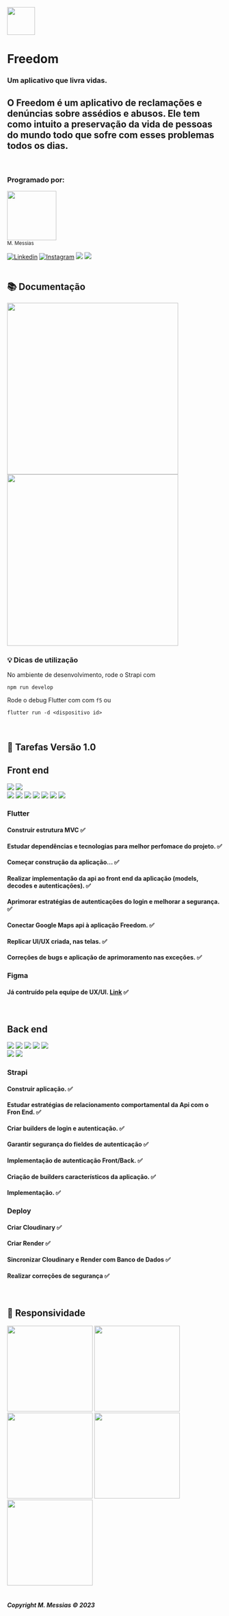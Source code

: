 <div>
<img src="https://user-images.githubusercontent.com/78608382/229263915-e8a8311a-be60-4ed6-bd12-b0122a3e2c0b.png" height=65>
</div>

# Freedom

### Um aplicativo que livra vidas.

## O Freedom é um aplicativo de reclamações e denúncias sobre assédios e abusos. Ele tem como intuito a preservação da vida de pessoas do mundo todo que sofre com esses problemas todos os dias.

<br/>


### Programado por:

<img src="https://avatars.githubusercontent.com/u/78608382?s=400&u=d5e5ae4607ca9a1589bbf68dd8d0ecac5d9e6945&v=4" width=115><br><sub>M. Messias</sub>
<br/>
<div>
 <a href="https://www.linkedin.com/in/mmessiasdev/" target="_blank" rel="noopener"><img src="https://img.shields.io/badge/linkedin-20232A?style=for-the-badge&logo=linkedin" alt="Linkedin"></a>
  <a href="https://www.linkedin.com/in/mmessiasdev/" target="_blank" rel="noopener"><img src="https://img.shields.io/badge/Instagram-20232A?style=for-the-badge&logo=instagram" alt="Instagram"></a>
  <a href="http://api.whatsapp.com/send?phone=5577991057040" target="_blank"><img src="https://img.shields.io/badge/WhatsApp-20232A?style=for-the-badge&logo=whatsapp"></a>
  <a href="https://www.youtube.com/channel/UCHSrdW4QVmr-CjVW3KP2FAw" target="_blank"><img src="https://img.shields.io/badge/YouTube-20232A?style=for-the-badge&logo=youtube"></a>
</div>

<br/>

## 📚 Documentação

<div>
<img src="https://user-images.githubusercontent.com/78608382/229263116-93ab7bf2-c9f6-4f7f-b925-4568ece57fdc.gif" height=400>
<img src="https://user-images.githubusercontent.com/78608382/233120683-03993609-602f-4f1f-bf75-5a212f2f0dc4.png" height=400>


</div>


### 💡 Dicas de utilização

No ambiente de desenvolvimento, rode o Strapi com

```
npm run develop

```

Rode o debug Flutter com com `f5` ou

```
flutter run -d <dispositivo id>

```

<br/>

## 📝 Tarefas Versão 1.0

## Front end
<div>
<img src="https://img.shields.io/badge/Flutter-20232A?style=flat-square&logo=flutter&color=blue&logoColor=white"> 
<img src="https://img.shields.io/badge/Google Maps Api-20232A?style=flat-square&logo=googlemaps&color=blue&logoColor=white"> 
<BR/>
<img src="https://img.shields.io/badge/MVC-20232A?style=flat-square&logo=mvc&color=blue"> 
<img src="https://img.shields.io/badge/SetState-20232A?style=flat-square&color=blue"> 
<img src="https://img.shields.io/badge/GetX-20232A?style=flat-square&color=blue"> 
<img src="https://img.shields.io/badge/.Env-20232A?style=flat-square&color=blue"> 
<img src="https://img.shields.io/badge/P.O.O-20232A?style=flat-square&color=blue"> 
<img src="https://img.shields.io/badge/CRUD-20232A?style=flat-square&color=blue"> 
<img src="https://img.shields.io/badge/Flutter Secure Storage-20232A?style=flat-square&color=blue"> 
<div/>

### Flutter

#### Construir estrutura MVC ✅

#### Estudar dependências e tecnologias para melhor perfomace do projeto. ✅

#### Começar construção da aplicação... ✅

#### Realizar implementação da api ao front end da aplicação (models, decodes e autenticações). ✅

#### Aprimorar estratégias de autenticações do login e melhorar a segurança. ✅

#### Conectar Google Maps api à aplicação Freedom. ✅

#### Replicar UI/UX criada, nas telas. ✅

#### Correções de bugs e aplicação de aprimoramento nas exceções. ✅

### Figma

#### Já contruído pela equipe de UX/UI. [Link](https://www.figma.com/file/7yRf9yoyCXx55wfBVEQuHS/Freedom?node-id=5-34&t=RXgMy7x83MRCXw1b-0) ✅

<br/>

## Back end
<div>
<img src="https://img.shields.io/badge/Strapi-20232A?style=flat-square&logo=strapi&color=blue"> 
<img src="https://img.shields.io/badge/Postgre-20232A?style=flat-square&logo=postgresql&color=blue&logoColor=white"> 
<img src="https://img.shields.io/badge/Postman-20232A?style=flat-square&logo=postman&color=blue&logoColor=white">
<img src="https://img.shields.io/badge/Render-20232A?style=flat-square&logo=Render&color=blue&logoColor=white">
<img src="https://img.shields.io/badge/Cloudinary-20232A?style=flat-square&color=blue&logoColor=white"> 
<BR/>
<img src="https://img.shields.io/badge/.Env-20232A?style=flat-square&color=blue&logoColor=white"> 
<img src="https://img.shields.io/badge/CRUD-20232A?style=flat-square&color=blue&logoColor=white"> 
<div/>

### Strapi

#### Construir aplicação. ✅

#### Estudar estratégias de relacionamento comportamental da Api com o Fron End. ✅

#### Criar builders de login e autenticação. ✅

#### Garantir segurança do fieldes de autenticação ✅

#### Implementação de autenticação Front/Back. ✅

#### Criação de builders característicos da aplicação. ✅

#### Implementação. ✅

### Deploy

#### Criar Cloudinary ✅

#### Criar Render ✅

#### Sincronizar Cloudinary e Render com Banco de Dados ✅

#### Realizar correções de segurança ✅

<br/>

## 📲 Responsividade
<img src="https://user-images.githubusercontent.com/78608382/229257085-fe3717d2-6499-4fd1-abd6-27bea3f52764.png" height=200>
<img src="https://user-images.githubusercontent.com/78608382/229257100-4b5a65f5-597d-47e2-a657-96b345874b81.png" height=200>
<img src="https://user-images.githubusercontent.com/78608382/229257139-a984dc0d-1db9-4e1d-a7a5-d867cd2bc8e0.png" height=200>
<img src="https://user-images.githubusercontent.com/78608382/229257172-616a68c9-18d6-4295-894d-1e0a3ff8b5d6.png" height=200>
<img src="https://user-images.githubusercontent.com/78608382/229257142-cf9b8061-9f3d-4cf1-ba31-b66f54902599.png" height=200>

<br/> 
<br/> 

###### **Copyright M. Messias © 2023**
